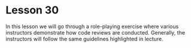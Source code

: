 # Lesson 30

In this lesson we will go through a role-playing exercise where various instructors demonstrate how code reviews are conducted. Generally, the instructors will follow the same guidelines highlighted in lecture.
